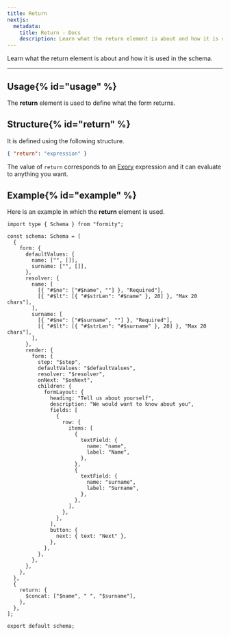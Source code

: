 ```yaml
---
title: Return
nextjs:
  metadata:
    title: Return - Docs
    description: Learn what the return element is about and how it is used in the schema.
---
```


Learn what the return element is about and how it is used in the schema.

---

## Usage{% id="usage" %}

The **return** element is used to define what the form returns.

## Structure{% id="return" %}

It is defined using the following structure.

```json
{ "return": "expression" }
```

The value of `return` corresponds to an [Expry](https://expry.dev) expression and it can evaluate to anything you want.

## Example{% id="example" %}

Here is an example in which the **return** element is used.

```tsx
import type { Schema } from "formity";

const schema: Schema = [
  {
    form: {
      defaultValues: {
        name: ["", []],
        surname: ["", []],
      },
      resolver: {
        name: [
          [{ "#$ne": ["#$name", ""] }, "Required"],
          [{ "#$lt": [{ "#$strLen": "#$name" }, 20] }, "Max 20 chars"],
        ],
        surname: [
          [{ "#$ne": ["#$surname", ""] }, "Required"],
          [{ "#$lt": [{ "#$strLen": "#$surname" }, 20] }, "Max 20 chars"],
        ],
      },
      render: {
        form: {
          step: "$step",
          defaultValues: "$defaultValues",
          resolver: "$resolver",
          onNext: "$onNext",
          children: {
            formLayout: {
              heading: "Tell us about yourself",
              description: "We would want to know about you",
              fields: [
                {
                  row: {
                    items: [
                      {
                        textField: {
                          name: "name",
                          label: "Name",
                        },
                      },
                      {
                        textField: {
                          name: "surname",
                          label: "Surname",
                        },
                      },
                    ],
                  },
                },
              ],
              button: {
                next: { text: "Next" },
              },
            },
          },
        },
      },
    },
  },
  {
    return: {
      $concat: ["$name", " ", "$surname"],
    },
  },
];

export default schema;
```
